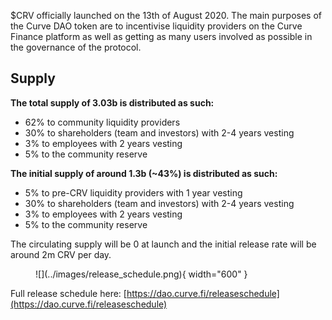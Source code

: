 $CRV officially launched on the 13th of August 2020. The main purposes of the Curve DAO token are to incentivise liquidity providers on the Curve Finance platform as well as getting as many users involved as possible in the governance of the protocol.

## **Supply**

**The total supply of 3.03b is distributed as such:**

*   62% to community liquidity providers
*   30% to shareholders (team and investors) with 2-4 years vesting
*   3% to employees with 2 years vesting
*   5% to the community reserve

**The initial supply of around 1.3b (~43%) is distributed as such:**

*   5% to pre-CRV liquidity providers with 1 year vesting
*   30% to shareholders (team and investors) with 2-4 years vesting
*   3% to employees with 2 years vesting
*   5% to the community reserve

The circulating supply will be 0 at launch and the initial release rate will be around 2m CRV per day. 

<figure markdown>
![](../images/release_schedule.png){ width="600" }
<figcaption></figcaption>
</figure>


Full release schedule here: [https://dao.curve.fi/releaseschedule](https://dao.curve.fi/releaseschedule)
​


